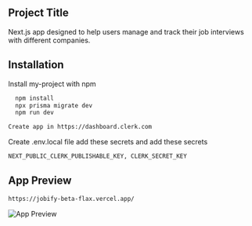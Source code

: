## Project Title

Next.js app designed to help users manage and track their job interviews with different companies.

## Installation

Install my-project with npm

```bash
  npm install
  npx prisma migrate dev
  npm run dev
```

```bash
Create app in https://dashboard.clerk.com
```

Create .env.local file add these secrets and add these secrets

```bash
NEXT_PUBLIC_CLERK_PUBLISHABLE_KEY, CLERK_SECRET_KEY
```

## App Preview

```bash
https://jobify-beta-flax.vercel.app/
```

![App Preview](https://github.com/NaveenNaik02/Jobify/assets/79866255/aee5003f-d571-4796-aa10-5a5f81e57422)
